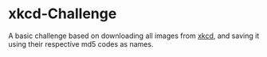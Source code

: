 # xkcd-Challenge
A basic challenge based on downloading all images from [xkcd](https://xkcd.com/), and saving it using their respective md5 codes as names.
